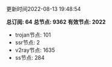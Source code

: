 更新时间2022-08-13 19:48:54

**总订阅: 64**
**总节点: 9362**
**有效节点: 2022**
- trojan节点: 101
- ssr节点: 2
- v2ray节点: 1635
- ss节点: 284
